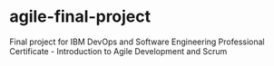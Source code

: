 # agile-final-project
Final project for IBM DevOps and Software Engineering Professional Certificate - Introduction to Agile Development and Scrum
